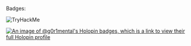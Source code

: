 Badges:

<img src="https://tryhackme-badges.s3.amazonaws.com/g0r1mental.png" alt="TryHackMe">

[![An image of @g0r1mental's Holopin badges, which is a link to view their full Holopin profile](https://holopin.me/g0r1mental)](https://holopin.io/@g0r1mental)
